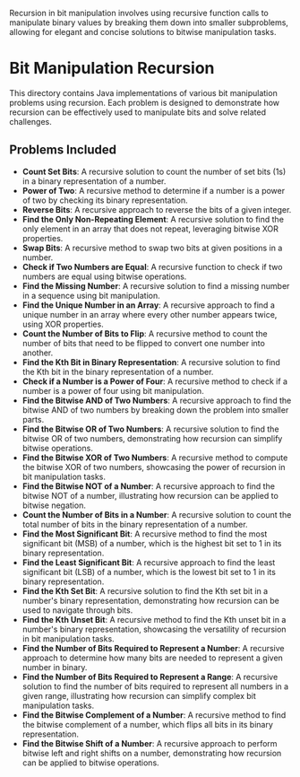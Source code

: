 Recursion in bit manipulation involves using recursive function calls to manipulate binary values by breaking them down into smaller subproblems, allowing for elegant and concise solutions to bitwise manipulation tasks.
# Bit Manipulation Recursion
This directory contains Java implementations of various bit manipulation problems using recursion. Each problem is designed to demonstrate how recursion can be effectively used to manipulate bits and solve related challenges.
## Problems Included
- **Count Set Bits**: A recursive solution to count the number of set bits (1s) in a binary representation of a number.
- **Power of Two**: A recursive method to determine if a number is a power of two by checking its binary representation.
- **Reverse Bits**: A recursive approach to reverse the bits of a given integer.
- **Find the Only Non-Repeating Element**: A recursive solution to find the only element in an array that does not repeat, leveraging bitwise XOR properties.
- **Swap Bits**: A recursive method to swap two bits at given positions in a number.
- **Check if Two Numbers are Equal**: A recursive function to check if two numbers are equal using bitwise operations.
- **Find the Missing Number**: A recursive solution to find a missing number in a sequence using bit manipulation.
- **Find the Unique Number in an Array**: A recursive approach to find a unique number in an array where every other number appears twice, using XOR properties.
- **Count the Number of Bits to Flip**: A recursive method to count the number of bits that need to be flipped to convert one number into another.
- **Find the Kth Bit in Binary Representation**: A recursive solution to find the Kth bit in the binary representation of a number.
- **Check if a Number is a Power of Four**: A recursive method to check if a number is a power of four using bit manipulation.
- **Find the Bitwise AND of Two Numbers**: A recursive approach to find the bitwise AND of two numbers by breaking down the problem into smaller parts.
- **Find the Bitwise OR of Two Numbers**: A recursive solution to find the bitwise OR of two numbers, demonstrating how recursion can simplify bitwise operations.
- **Find the Bitwise XOR of Two Numbers**: A recursive method to compute the bitwise XOR of two numbers, showcasing the power of recursion in bit manipulation tasks.
- **Find the Bitwise NOT of a Number**: A recursive approach to find the bitwise NOT of a number, illustrating how recursion can be applied to bitwise negation.
- **Count the Number of Bits in a Number**: A recursive solution to count the total number of bits in the binary representation of a number.
- **Find the Most Significant Bit**: A recursive method to find the most significant bit (MSB) of a number, which is the highest bit set to 1 in its binary representation.
- **Find the Least Significant Bit**: A recursive approach to find the least significant bit (LSB) of a number, which is the lowest bit set to 1 in its binary representation.
- **Find the Kth Set Bit**: A recursive solution to find the Kth set bit in a number's binary representation, demonstrating how recursion can be used to navigate through bits.
- **Find the Kth Unset Bit**: A recursive method to find the Kth unset bit in a number's binary representation, showcasing the versatility of recursion in bit manipulation tasks.
- **Find the Number of Bits Required to Represent a Number**: A recursive approach to determine how many bits are needed to represent a given number in binary.
- **Find the Number of Bits Required to Represent a Range**: A recursive solution to find the number of bits required to represent all numbers in a given range, illustrating how recursion can simplify complex bit manipulation tasks.
- **Find the Bitwise Complement of a Number**: A recursive method to find the bitwise complement of a number, which flips all bits in its binary representation.
- **Find the Bitwise Shift of a Number**: A recursive approach to perform bitwise left and right shifts on a number, demonstrating how recursion can be applied to bitwise operations.